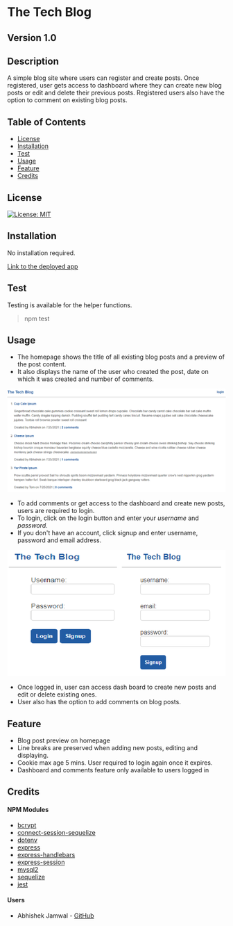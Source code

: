 # The Tech Blog
## Version 1.0
## Description
A simple blog site where users can register and create posts. Once registered, user gets access to dashboard where they can create new blog posts or edit and delete their previous posts. Registered users also have the option to comment on existing blog posts.

## Table of Contents
* [License](#license)
* [Installation](#installation)
* [Test](#test)
* [Usage](#usage)
* [Feature](#feature)
* [Credits](#credits)

## License
[![License: MIT](https://img.shields.io/badge/License-MIT-yellow.svg)](https://opensource.org/licenses/MIT)

## Installation
No installation required.

[Link to the deployed app](https://pure-eyrie-01841.herokuapp.com/)

## Test
Testing is available for the helper functions.

>npm test

## Usage
* The homepage shows the title of all existing blog posts and a preview of the post content.
* It also displays the name of the user who created the post, date on which it was created and number of comments.

![Homepage](./assets/images/homepage.PNG)

* To add comments or get access to the dashboard and create new posts, users are required to login.
* To login, click on the login button and enter your _username_ and _password_.
* If you don't have an account, click signup and enter username, password and email address.

![Login](./assets/images/login.PNG)

* Once logged in, user can access dash board to create new posts and edit or delete existing ones.
* User also has the option to add comments on blog posts.

## Feature
* Blog post preview on homepage
* Line breaks are preserved when adding new posts, editing and displaying.
* Cookie max age 5 mins. User required to login again once it expires.
* Dashboard and comments feature only available to users logged in

## Credits
#### NPM Modules
* [bcrypt](https://www.npmjs.com/package/bcrypt)
* [connect-session-sequelize](https://www.npmjs.com/package/connect-session-sequelize)
* [dotenv](https://www.npmjs.com/package/dotenv)
* [express](https://www.npmjs.com/package/express)
* [express-handlebars](https://www.npmjs.com/package/express-handlebars)
* [express-session](https://www.npmjs.com/package/express-session)
* [mysql2](https://www.npmjs.com/package/mysql2)
* [sequelize](https://www.npmjs.com/package/sequelize)
* [jest](https://jestjs.io/)

#### Users
* Abhishek Jamwal - [GitHub](https://github.com/jamwalab)